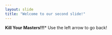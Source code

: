 ```yaml
---
layout: slide
title: "Welcome to our second slide!"
---
```

**Kill Your Masters!!!***
Use the left arrow to go back!
